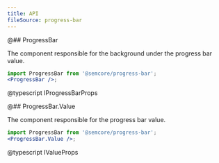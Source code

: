 ```yaml
---
title: API
fileSource: progress-bar
---
```


@## ProgressBar

The component responsible for the background under the progress bar value.

```jsx
import ProgressBar from '@semcore/progress-bar';
<ProgressBar />;
```

@typescript IProgressBarProps

@## ProgressBar.Value

The component responsible for the progress bar value.

```jsx
import ProgressBar from '@semcore/progress-bar';
<ProgressBar.Value />;
```

@typescript IValueProps
